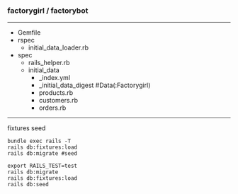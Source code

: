 ### factorygirl / factorybot

---
- Gemfile
- rspec
  - initial_data_loader.rb
- spec
  - rails_helper.rb
  - initial_data
    - _index.yml
    - _initial_data_digest #Data(:Factorygirl)
    - products.rb
    - customers.rb
    - orders.rb

---
fixtures seed 

```
bundle exec rails -T
rails db:fixtures:load
rails db:migrate #seed

export RAILS_TEST=test
rails db:migrate
rails db:fixtures:load
rails db:seed
```




